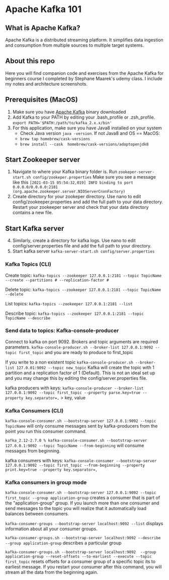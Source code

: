 # Apache Kafka 101
 
 ## What is Apache Kafka?
 Apache Kafka is a distributed streaming platform. It simplifies data ingestion and consumption from multiple sources to multiple target systems.
 
 ## About this repo
Here you will find companion code and exercises from the Apache Kafka for beginners course I completed by Stephane Maarek's udemy class. I include my notes and architecture screenshots.

## Prerequisites (MacOS)
1. Make sure you have [Apache Kafka](https://kafka.apache.org/downloads)  binary downloaded
2. Add Kafka to your PATH by editing your .bash_profile or .zsh_profile. `export PATH='$PATH:/path/to/kafka_2.x.x/bin'`
3. For this application, make sure you have Java8 installed on your system
   - Check Java version `java -version`. If not Java8 and OS == MacOS:
   - `brew tap homebrew/cask-versions`
   - `brew install --cask  homebrew/cask-versions/adoptopenjdk8`

## Start Zookeeper server
1. Navigate to where your Kafka binary folder is. Run `zookeper-server-start.sh config/zookeper.properties`
Make sure you see a message like this `[2021-03-15 05:54:32,019] INFO binding to port 0.0.0.0/0.0.0.0:2181 (org.apache.zookeeper.server.NIOServerCnxnFactory)`
2. Create directory for your zookeper directory. Use nano to edit config/zookeeper.properties and add the full path to your data directory. Restart your zookeeper server and check that your data directory contains a new file.
## Start Kafka server
4. Similarly, create a directory for kafka logs. Use nano to edit config/server.properties file and add the full path to your directory.
5. Start kafka server `kafka-server-start.sh config/server.properties`

### Kafka Topics (CLI)
Create topic:
`kafka-topics --zookeeper 127.0.0.1:2181 --topic TopicName --create --partitions # --replication-factor #`

Delete topic:
`kafka-topics --zookeeper 127.0.0.1:2181 --topic TopicName --delete`

List topics:
`kafka-topics --zookeeper 127.0.0.1:2181 --list`

Describe topic:
`kafka-topics --zookeeper 127.0.0.1:2181 --topic TopicName --describe`

### Send data to topics: Kafka-console-producer

Connect to kafka on port 9092. Brokers and topic arguments are required parameters. 
`kafka-console-producer.sh --broker-list 127.0.0.1:9092 --topic first_topic` and you are ready to produce to first_topic

If you write to a non existent topic `kafka-console-producer.sh --broker-list 127.0.01:9092 --topic new_topic` Kafka will create the topic with 1 partition and a replication factor of 1 (Default). This is not an ideal set up and you may change this by editing the config/server.properties file.

kafka producers with keys: `kafka-console-producer --broker-list 127.0.0.1:9092 --topic first_topic --property parse.key=true --property key.separator=,` > key, value

### Kafka Consumers (CLI)
`kafka-console-consumer.sh --bootstrap-server 127.0.0.1:9092 --topic TopicName` will only consume messages sent by kafka-producers from the point you run this consumer command.

`kafka_2.12-2.7.0 % kafka-console-consumer.sh --bootstrap-server 127.0.0.1:9092 --topic TopicName --from-beginning` will consume messages from beginning.

kafka consumers with keys: `kafka-console-consumer --bootstrap-server 127.0.0.1:9092 --topic first_topic --from-beginning --property print.key=true --property key.separator=,`

### Kafka consumers in group mode
`kafka-console-consumer.sh --bootstrap-server 127.0.0.1:9092 --topic first_topic --group application-group` creates a consumer that is part of the "application-group" group. If you launch more than one consumer and send messages to the topic you will realize that it automatically load balances between consumers.

`kafka-consumer-groups --bootstrap-server localhost:9092 --list` displays information about all your consumer groups.

`kafka-consumer-groups.sh --bootstrap-server localhost:9092 --describe --group application-group` describes a particular group

`kafka-consumer-groups.sh --bootstrap-server localhost:9092  --group application-group --reset-offsets --to-earliest --execute --topic first_topic` resets offsets for a consumer group of a specific topic its to earliest message. If you restart your consumer after this command, you will stream all the data from the beginning again.




